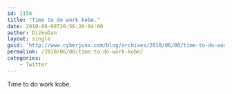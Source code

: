 ```yaml
---
id: 1156
title: "Time to do work kobe."
date: 2010-06-08T20:56:20-04:00
author: DizkoDan
layout: single
guid: 'http://www.cyberjunx.com/blog/archives/2010/06/08/time-to-do-work-kobe/'
permalink: /2010/06/08/time-to-do-work-kobe/
categories:
    - Twitter
---
```


Time to do work kobe.